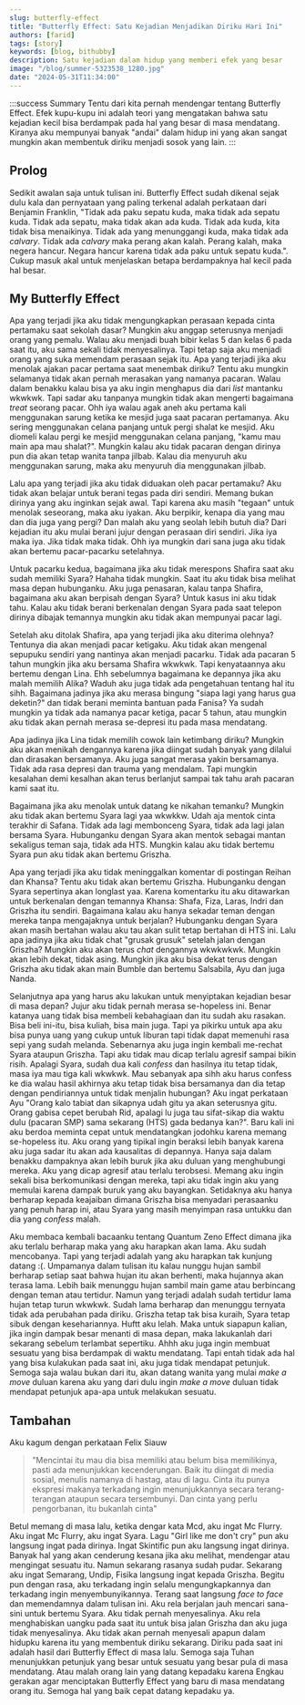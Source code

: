 ```yaml
---
slug: butterfly-effect
title: "Butterfly Effect: Satu Kejadian Menjadikan Diriku Hari Ini"
authors: [farid]
tags: [story]
keywords: [blog, bithubby]
description: Satu kejadian dalam hidup yang memberi efek yang besar
image: "/blog/summer-5323538_1280.jpg"
date: "2024-05-31T11:34:00"
---
```


:::success Summary
Tentu dari kita pernah mendengar tentang Butterfly Effect. Efek kupu-kupu ini adalah teori yang mengatakan bahwa satu kejadian kecil bisa berdampak pada hal yang besar di masa mendatang. Kiranya aku mempunyai banyak "andai" dalam hidup ini yang akan sangat mungkin akan membentuk diriku menjadi sosok yang lain.
:::

<!-- truncate -->

## Prolog

Sedikit awalan saja untuk tulisan ini. Butterfly Effect sudah dikenal sejak dulu kala dan pernyataan yang paling terkenal adalah perkataan dari Benjamin Franklin, "Tidak ada paku sepatu kuda, maka tidak ada sepatu kuda. Tidak ada sepatu, maka tidak akan ada kuda. Tidak ada kuda, kita tidak bisa menaikinya. Tidak ada yang menunggangi kuda, maka tidak ada _calvary_. Tidak ada _calvary_ maka perang akan kalah. Perang kalah, maka negera hancur. Negara hancur karena tidak ada paku untuk sepatu kuda.". Cukup masuk akal untuk menjelaskan betapa berdampaknya hal kecil pada hal besar.

## My Butterfly Effect

Apa yang terjadi jika aku tidak mengungkapkan perasaan kepada cinta pertamaku saat sekolah dasar? Mungkin aku anggap seterusnya menjadi orang yang pemalu. Walau aku menjadi buah bibir kelas 5 dan kelas 6 pada saat itu, aku sama sekali tidak menyesalinya. Tapi tetap saja aku menjadi orang yang suka memendam perasaan sejak itu. Apa yang terjadi jika aku menolak ajakan pacar pertama saat menembak diriku? Tentu aku mungkin selamanya tidak akan pernah merasakan yang namanya pacaran. Walau dalam benakku kalau bisa ya aku ingin menghapus dia dari _list_ mantanku wkwkwk. Tapi sadar aku tanpanya mungkin tidak akan mengerti bagaimana _treat_ seorang pacar. Ohh iya walau agak aneh aku pertama kali menggunakan sarung ketika ke mesjid juga saat pacaran pertamanya. Aku sering menggunakan celana panjang untuk pergi shalat ke mesjid. Aku diomeli kalau pergi ke mesjid menggunakan celana panjang, "kamu mau main apa mau shalat?". Mungkin kalau aku tidak pacaran dengan dirinya pun dia akan tetap wanita tanpa jilbab. Kalau dia menyuruh aku menggunakan sarung, maka aku menyuruh dia menggunakan jilbab.

Lalu apa yang terjadi jika aku tidak diduakan oleh pacar pertamaku? Aku tidak akan belajar untuk berani tegas pada diri sendiri. Memang bukan dirinya yang aku inginkan sejak awal. Tapi karena aku masih "tegaan" untuk menolak seseorang, maka aku iyakan. Aku berpikir, kenapa dia yang mau dan dia juga yang pergi? Dan malah aku yang seolah lebih butuh dia? Dari kejadian itu aku mulai berani jujur dengan perasaan diri sendiri. Jika iya maka iya. Jika tidak maka tidak. Ohh iya mungkin dari sana juga aku tidak akan bertemu pacar-pacarku setelahnya.

Untuk pacarku kedua, bagaimana jika aku tidak merespons Shafira saat aku sudah memiliki Syara? Hahaha tidak mungkin. Saat itu aku tidak bisa melihat masa depan hubunganku. Aku juga penasaran, kalau tanpa Shafira, bagaimana aku akan berpisah dengan Syara? Untuk kasus ini aku tidak tahu. Kalau aku tidak berani berkenalan dengan Syara pada saat telepon dirinya dibajak temannya mungkin aku tidak akan mempunyai pacar lagi.

Setelah aku ditolak Shafira, apa yang terjadi jika aku diterima olehnya? Tentunya dia akan menjadi pacar ketigaku. Aku tidak akan mengenal sepupuku sendiri yang nantinya akan menjadi pacarku. Tidak ada pacaran 5 tahun mungkin jika aku bersama Shafira wkwkwk. Tapi kenyataannya aku bertemu dengan Lina. Ehh sebelumnya bagaimana ke depannya jika aku malah memilih Alika? Waduh aku juga tidak ada pengetahuan tentang hal itu sihh. Bagaimana jadinya jika aku merasa bingung "siapa lagi yang harus gua deketin?" dan tidak berani meminta bantuan pada Fanisa? Ya sudah mungkin ya tidak ada namanya pacar ketiga, pacar 5 tahun, atau mungkin aku tidak akan pernah merasa se-depresi itu pada masa mendatang.

Apa jadinya jika Lina tidak memilih cowok lain ketimbang diriku? Mungkin aku akan menikah dengannya karena jika diingat sudah banyak yang dilalui dan dirasakan bersamanya. Aku juga sangat merasa yakin bersamanya. Tidak ada rasa depresi dan trauma yang mendalam. Tapi mungkin kesalahan demi kesalhan akan terus berlanjut sampai tak tahu arah pacaran kami saat itu.

Bagaimana jika aku menolak untuk datang ke nikahan temanku? Mungkin aku tidak akan bertemu Syara lagi yaa wkwkkw. Udah aja mentok cinta terakhir di Safana. Tidak ada lagi membonceng Syara, tidak ada lagi jalan bersama Syara. Hubunganku dengan Syara akan mentok sebagai mantan sekaligus teman saja, tidak ada HTS. Mungkin kalau aku tidak bertemu Syara pun aku tidak akan bertemu Griszha.

Apa yang terjadi jika aku tidak meninggalkan komentar di postingan Reihan dan Khansa? Tentu aku tidak akan bertemu Griszha. Hubunganku dengan Syara sepertinya akan longlast yaa. Karena komentarku itu aku ditawarkan untuk berkenalan dengan temannya Khansa: Shafa, Fiza, Laras, Indri dan Griszha itu sendiri. Bagaimana kalau aku hanya sekadar teman dengan mereka tanpa mengajaknya untuk berjalan? Hubunganku dengan Syara akan masih bertahan walau aku tau akan sulit tetap bertahan di HTS ini. Lalu apa jadinya jika aku tidak chat "grusak grusuk" setelah jalan dengan Griszha? Mungkin aku akan terus _chat_ dengannya wkwkwkwk. Mungkin akan lebih dekat, tidak asing. Mungkin jika aku bisa dekat terus dengan Griszha aku tidak akan main Bumble dan bertemu Salsabila, Ayu dan juga Nanda.

Selanjutnya apa yang harus aku lakukan untuk menyiptakan kejadian besar di masa depan? Jujur aku tidak pernah merasa se-hopeless ini. Benar katanya uang tidak bisa membeli kebahagiaan dan itu sudah aku rasakan. Bisa beli ini-itu, bisa kuliah, bisa main juga. Tapi ya pikirku untuk apa aku bisa punya uang yang cukup untuk liburan tapi tidak dapat memenuhi rasa sepi yang sudah melanda. Sebenarnya aku juga ingin kembali me-rechat Syara ataupun Griszha. Tapi aku tidak mau dicap terlalu agresif sampai bikin risih. Apalagi Syara, sudah dua kali _confess_ dan hasilnya itu tetap tidak, masa iya mau tiga kali wkwkwk. Mau sebanyak apa sihh aku harus confess ke dia walau hasil akhirnya aku tetap tidak bisa bersamanya dan dia tetap dengan pendiriannya untuk tidak menjalin hubungan? Aku ingat perkataan Ayu "Orang kalo tabiat dan sikapnya udah gitu ya akan seterusnya gitu. Orang gabisa cepet berubah Rid, apalagi lu juga tau sifat-sikap dia waktu dulu (pacaran SMP) sama sekarang (HTS) gada bedanya kan?". Baru kali ini aku berdoa meminta cepat untuk mendatangkan jodohku karena memang se-hopeless itu. Aku orang yang tipikal ingin beraksi lebih banyak karena aku juga sadar itu akan ada kausalitas di depannya. Hanya saja dalam benakku dampaknya akan lebih buruk jika aku duluan yang menghubungi mereka. Aku yang dicap agresif atau terlalu terobsesi. Memang aku ingin sekali bisa berkomunikasi dengan mereka, tapi aku tidak ingin aku yang memulai karena dampak buruk yang aku bayangkan. Setidaknya aku hanya berharap kepada keajaiban dimana Griszha bisa menyadari perasaanku yang penuh harap ini, atau Syara yang masih menyimpan rasa untukku dan dia yang _confess_ malah.

Aku membaca kembali bacaanku tentang Quantum Zeno Effect dimana jika aku terlalu berharap maka yang aku harapkan akan lama. Aku sudah mencobanya. Tapi yang terjadi adalah yang aku harapkan tak kunjung datang :(. Umpamanya dalam tulisan itu kalau nunggu hujan sambil berharap setiap saat bahwa hujan itu akan berhenti, maka hujannya akan terasa lama. Lebih baik menunggu hujan sambil main game atau berbincang dengan teman atau tertidur. Namun yang terjadi adalah sudah tertidur lama hujan tetap turun wkwkwk. Sudah lama berharap dan menunggu ternyata tidak ada perubahan pada diriku. Griszha tetap tak bisa kuraih, Syara tetap sibuk dengan kesehariannya. Huftt aku lelah. Maka untuk siapapun kalian, jika ingin dampak besar menanti di masa depan, maka lakukanlah dari sekarang sebelum terlambat sepertiku. Ahhh aku juga ingin membuat sesuatu yang bisa berdampak di waktu mendatang. Tapi entah tidak ada hal yang bisa kulakukan pada saat ini, aku juga tidak mendapat petunjuk. Semoga saja walau bukan dari itu, akan datang wanita yang mulai _make a move_ duluan karena aku yang dari dulu ingin _make a move_ duluan tidak mendapat petunjuk apa-apa untuk melakukan sesuatu.

## Tambahan

Aku kagum dengan perkataan Felix Siauw

> "Mencintai itu mau dia bisa memiliki atau belum bisa memilikinya, pasti ada menunjukkan kecenderungan. Baik itu diingat di media sosial, menulis namanya di hastag, atau di lagu. Cinta itu punya ekspresi makanya terkadang ingin menunjukkannya secara terang-terangan ataupun secara tersembunyi. Dan cinta yang perlu pengorbanan, itu bukanlah cinta"

Betul memang di masa lalu, ketika dengar kata Mcd, aku ingat Mc Flurry. Aku ingat Mc Flurry, aku ingat Syara. Lagu "Girl like me don't cry" pun aku langsung ingat pada dirinya. Ingat Skintific pun aku langsung ingat dirinya. Banyak hal yang akan cenderung kesana jika aku melihat, mendengar atau mengingat sesuatu itu. Namun sekarang rasanya sudah pudar. Sekarang aku ingat Semarang, Undip, Fisika langsung ingat kepada Griszha. Begitu pun dengan rasa, aku terkadang ingin selalu mengungkapkannya dan terkadang ingin menyembunyikannya. Terang saat langsung _face to face_ dan memendamnya dalam tulisan ini. Aku rela berjalan jauh mencari sana-sini untuk bertemu Syara. Aku tidak pernah menyesalinya. Aku rela menghabiskan uangku pada saat itu untuk bisa jalan Griszha dan aku juga tidak menyesalinya. Aku tidak akan pernah menyesali apapun dalam hidupku karena itu yang membentuk diriku sekarang. Diriku pada saat ini adalah hasil dari Butterfly Effect di masa lalu. Semoga saja Tuhan menunjukkan petunjuk yang besar untuk sesuatu yang besar pula di masa mendatang. Atau malah orang lain yang datang kepadaku karena Engkau gerakan agar menciptakan Butterfly Effect yang baru di masa mendatang orang itu. Semoga hal yang baik cepat datang kepadaku ya.
